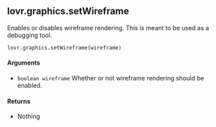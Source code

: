lovr.graphics.setWireframe
---

Enables or disables wireframe rendering.  This is meant to be used as a debugging tool.

    lovr.graphics.setWireframe(wireframe)

#### Arguments

- `boolean wireframe` Whether or not wireframe rendering should be enabled.

#### Returns

- Nothing
